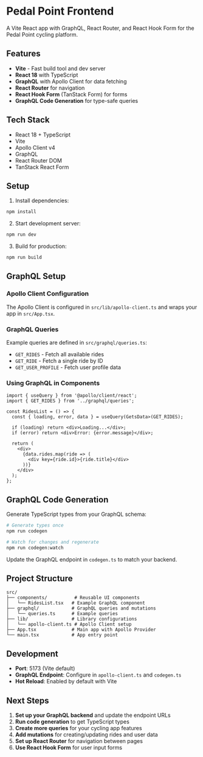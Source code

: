 # Pedal Point Frontend

A Vite React app with GraphQL, React Router, and React Hook Form for the Pedal Point cycling platform.

## Features

- **Vite** - Fast build tool and dev server
- **React 18** with TypeScript
- **GraphQL** with Apollo Client for data fetching
- **React Router** for navigation
- **React Hook Form** (TanStack Form) for forms
- **GraphQL Code Generation** for type-safe queries

## Tech Stack

- React 18 + TypeScript
- Vite
- Apollo Client v4
- GraphQL
- React Router DOM
- TanStack React Form

## Setup

1. Install dependencies:

```bash
npm install
```

2. Start development server:

```bash
npm run dev
```

3. Build for production:

```bash
npm run build
```

## GraphQL Setup

### Apollo Client Configuration

The Apollo Client is configured in `src/lib/apollo-client.ts` and wraps your app in `src/App.tsx`.

### GraphQL Queries

Example queries are defined in `src/graphql/queries.ts`:

- `GET_RIDES` - Fetch all available rides
- `GET_RIDE` - Fetch a single ride by ID
- `GET_USER_PROFILE` - Fetch user profile data

### Using GraphQL in Components

```tsx
import { useQuery } from '@apollo/client/react';
import { GET_RIDES } from '../graphql/queries';

const RidesList = () => {
  const { loading, error, data } = useQuery(GetsData>(GET_RIDES);

  if (loading) return <div>Loading...</div>;
  if (error) return <div>Error: {error.message}</div>;

  return (
    <div>
      {data.rides.map(ride => (
        <div key={ride.id}>{ride.title}</div>
      ))}
    </div>
  );
};
```

## GraphQL Code Generation

Generate TypeScript types from your GraphQL schema:

```bash
# Generate types once
npm run codegen

# Watch for changes and regenerate
npm run codegen:watch
```

Update the GraphQL endpoint in `codegen.ts` to match your backend.

## Project Structure

```
src/
├── components/          # Reusable UI components
│   └── RidesList.tsx   # Example GraphQL component
├── graphql/            # GraphQL queries and mutations
│   └── queries.ts      # Example queries
├── lib/                # Library configurations
│   └── apollo-client.ts # Apollo Client setup
├── App.tsx             # Main app with Apollo Provider
└── main.tsx            # App entry point
```

## Development

- **Port**: 5173 (Vite default)
- **GraphQL Endpoint**: Configure in `apollo-client.ts` and `codegen.ts`
- **Hot Reload**: Enabled by default with Vite

## Next Steps

1. **Set up your GraphQL backend** and update the endpoint URLs
2. **Run code generation** to get TypeScript types
3. **Create more queries** for your cycling app features
4. **Add mutations** for creating/updating rides and user data
5. **Set up React Router** for navigation between pages
6. **Use React Hook Form** for user input forms
